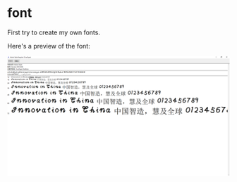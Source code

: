 # font
First try to create my own fonts.

Here's a preview of the font:

![alt text](font.png "Keisei Style")